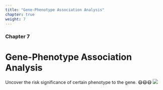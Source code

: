 ```yaml
---
title: "Gene-Phenotype Association Analysis"
chapter: true
weight: 7
---
```



### Chapter 7

# Gene-Phenotype Association Analysis
Uncover the risk significance of certain phenotype to the gene. 😷😷😷
![](/images/survival.png?width=22pc)